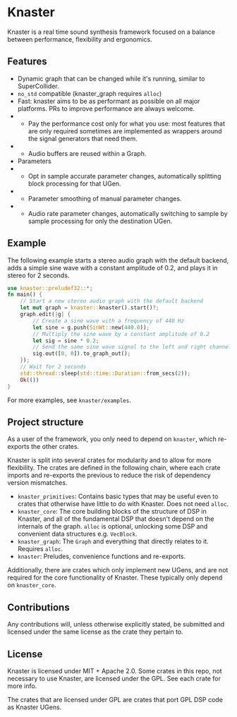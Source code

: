 # Knaster

Knaster is a real time sound synthesis framework focused on a balance between performance, flexibility and ergonomics.

## Features

- Dynamic graph that can be changed while it's running, similar to SuperCollider.
- `no_std` compatible (knaster_graph requires `alloc`)
- Fast: knaster aims to be as performant as possible on all major platforms. PRs to improve performance are always welcome.
- - Pay the performance cost only for what you use: most features that are only required sometimes are implemented as wrappers around the signal generators that need them.
- - Audio buffers are reused within a Graph.
- Parameters
- - Opt in sample accurate parameter changes, automatically splitting block processing for that UGen.
- - Parameter smoothing of manual parameter changes.
- - Audio rate parameter changes, automatically switching to sample by sample processing for only the destination UGen.

## Example

The following example starts a stereo audio graph with the default backend, adds a simple sine wave with a constant amplitude of 0.2, and plays it in stereo for 2 seconds.

```rust
use knaster::preludef32::*;
fn main() {
    // Start a new stereo audio graph with the default backend
    let mut graph = knaster::knaster().start()?;
    graph.edit(|g| {
        // Create a sine wave with a frequency of 440 Hz
        let sine = g.push(SinWt::new(440.0));
        // Multiply the sine wave by a constant amplitude of 0.2
        let sig = sine * 0.2;
        // Send the same sine wave signal to the left and right channels of the output
        sig.out([0, 0]).to_graph_out();
    });
    // Wait for 2 seconds
    std::thread::sleep(std::time::Duration::from_secs(2));
    Ok(())
}
```

For more examples, see `knaster/examples`.

## Project structure

As a user of the framework, you only need to depend on `knaster`, which re-exports the other crates.

Knaster is split into several crates for modularity and to allow for more flexibility.
The crates are defined in the following chain, where each crate imports and re-exports the previous to reduce the risk of dependency version mismatches.

- `knaster_primitives`: Contains basic types that may be useful even to crates that otherwise have little to do with Knaster. Does not need `alloc`.
- `knaster_core`: The core building blocks of the structure of DSP in Knaster, and all of the fundamental DSP that doesn't depend on the internals of the graph. `alloc` is optional, unlocking some DSP and convenient data structures e.g. `VecBlock`.
- `knaster_graph`: The `Graph` and everything that directly relates to it. Requires `alloc`.
- `knaster`: Preludes, convenience functions and re-exports.

Additionally, there are crates which only implement new UGens, and are not required for the core functionality of Knaster. These typically only depend on `knaster_core`.

## Contributions

Any contributions will, unless otherwise explicitly stated, be submitted and licensed under the same license as the crate they pertain to.

## License

Knaster is licensed under MIT + Apache 2.0. Some crates in this repo, not necessary to use Knaster, are licensed under the GPL. See each crate for more info.

The crates that are licensed under GPL are crates that port GPL DSP code as Knaster UGens.
